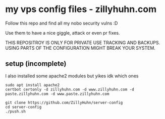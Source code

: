 # my vps config files - zillyhuhn.com

Follow this repo and find all my nobo security vulns :D

Use them to have a nice giggle, attack or even pr fixes.


THIS REPOSITROY IS ONLY FOR PRIVATE USE TRACKING AND BACKUPS.
USING PARTS OF THE CONFIGURATION MIGHT BREAK YOUR SYSTEM.


## setup (incomplete)

I also installed some apache2 modules but yikes idk which ones
```
sudo apt install apache2
certbot certonly -d zillyhuhn.com -d www.zillyhuhn.com -d paste.zillyhuhn.com -d www.paste.zillyhuhn.com

git clone https://github.com/ZillyHuhn/server-config
cd server-config
./push.sh
```

